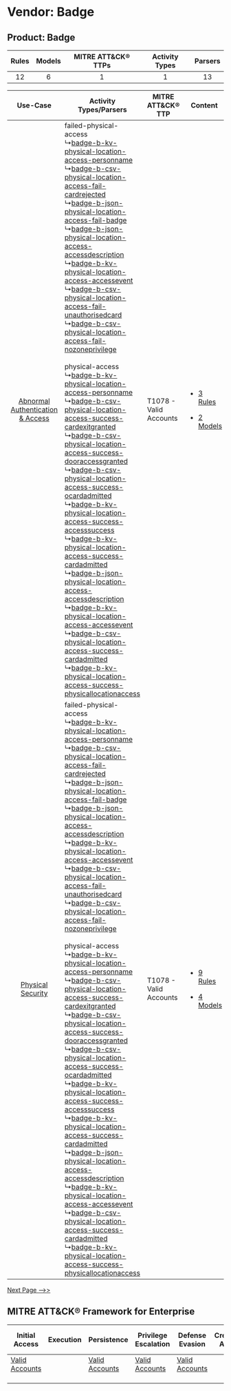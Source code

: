 Vendor: Badge
=============
Product: Badge
--------------
| Rules | Models | MITRE ATT&CK® TTPs | Activity Types | Parsers |
|:-----:|:------:|:------------------:|:--------------:|:-------:|
|  12   |   6    |         1          |       1        |   13    |

|    Use-Case    | Activity Types/Parsers    | MITRE ATT&CK® TTP          | Content    |
|:----:| ---- | ---- | ---- |
| [Abnormal Authentication & Access](../../../UseCases/uc_abnormal_authentication_&_access.md) |  failed-physical-access<br> ↳[badge-b-kv-physical-location-access-personname](Ps/pC_badgebkvphysicallocationaccesspersonname.md)<br> ↳[badge-b-csv-physical-location-access-fail-cardrejected](Ps/pC_badgebcsvphysicallocationaccessfailcardrejected.md)<br> ↳[badge-b-json-physical-location-access-fail-badge](Ps/pC_badgebjsonphysicallocationaccessfailbadge.md)<br> ↳[badge-b-json-physical-location-access-accessdescription](Ps/pC_badgebjsonphysicallocationaccessaccessdescription.md)<br> ↳[badge-b-kv-physical-location-access-accessevent](Ps/pC_badgebkvphysicallocationaccessaccessevent.md)<br> ↳[badge-b-csv-physical-location-access-fail-unauthorisedcard](Ps/pC_badgebcsvphysicallocationaccessfailunauthorisedcard.md)<br> ↳[badge-b-csv-physical-location-access-fail-nozoneprivilege](Ps/pC_badgebcsvphysicallocationaccessfailnozoneprivilege.md)<br><br> physical-access<br> ↳[badge-b-kv-physical-location-access-personname](Ps/pC_badgebkvphysicallocationaccesspersonname.md)<br> ↳[badge-b-csv-physical-location-access-success-cardexitgranted](Ps/pC_badgebcsvphysicallocationaccesssuccesscardexitgranted.md)<br> ↳[badge-b-csv-physical-location-access-success-dooraccessgranted](Ps/pC_badgebcsvphysicallocationaccesssuccessdooraccessgranted.md)<br> ↳[badge-b-csv-physical-location-access-success-ocardadmitted](Ps/pC_badgebcsvphysicallocationaccesssuccessocardadmitted.md)<br> ↳[badge-b-kv-physical-location-access-success-accesssuccess](Ps/pC_badgebkvphysicallocationaccesssuccessaccesssuccess.md)<br> ↳[badge-b-kv-physical-location-access-success-cardadmitted](Ps/pC_badgebkvphysicallocationaccesssuccesscardadmitted.md)<br> ↳[badge-b-json-physical-location-access-accessdescription](Ps/pC_badgebjsonphysicallocationaccessaccessdescription.md)<br> ↳[badge-b-kv-physical-location-access-accessevent](Ps/pC_badgebkvphysicallocationaccessaccessevent.md)<br> ↳[badge-b-csv-physical-location-access-success-cardadmitted](Ps/pC_badgebcsvphysicallocationaccesssuccesscardadmitted.md)<br> ↳[badge-b-kv-physical-location-access-success-physicallocationaccess](Ps/pC_badgebkvphysicallocationaccesssuccessphysicallocationaccess.md)<br> | T1078 - Valid Accounts<br> | [<ul><li>3 Rules</li></ul><ul><li>2 Models</li></ul>](RM/r_m_badge_badge_Abnormal_Authentication_&_Access.md) |
|    [Physical Security](../../../UseCases/uc_physical_security.md)    |  failed-physical-access<br> ↳[badge-b-kv-physical-location-access-personname](Ps/pC_badgebkvphysicallocationaccesspersonname.md)<br> ↳[badge-b-csv-physical-location-access-fail-cardrejected](Ps/pC_badgebcsvphysicallocationaccessfailcardrejected.md)<br> ↳[badge-b-json-physical-location-access-fail-badge](Ps/pC_badgebjsonphysicallocationaccessfailbadge.md)<br> ↳[badge-b-json-physical-location-access-accessdescription](Ps/pC_badgebjsonphysicallocationaccessaccessdescription.md)<br> ↳[badge-b-kv-physical-location-access-accessevent](Ps/pC_badgebkvphysicallocationaccessaccessevent.md)<br> ↳[badge-b-csv-physical-location-access-fail-unauthorisedcard](Ps/pC_badgebcsvphysicallocationaccessfailunauthorisedcard.md)<br> ↳[badge-b-csv-physical-location-access-fail-nozoneprivilege](Ps/pC_badgebcsvphysicallocationaccessfailnozoneprivilege.md)<br><br> physical-access<br> ↳[badge-b-kv-physical-location-access-personname](Ps/pC_badgebkvphysicallocationaccesspersonname.md)<br> ↳[badge-b-csv-physical-location-access-success-cardexitgranted](Ps/pC_badgebcsvphysicallocationaccesssuccesscardexitgranted.md)<br> ↳[badge-b-csv-physical-location-access-success-dooraccessgranted](Ps/pC_badgebcsvphysicallocationaccesssuccessdooraccessgranted.md)<br> ↳[badge-b-csv-physical-location-access-success-ocardadmitted](Ps/pC_badgebcsvphysicallocationaccesssuccessocardadmitted.md)<br> ↳[badge-b-kv-physical-location-access-success-accesssuccess](Ps/pC_badgebkvphysicallocationaccesssuccessaccesssuccess.md)<br> ↳[badge-b-kv-physical-location-access-success-cardadmitted](Ps/pC_badgebkvphysicallocationaccesssuccesscardadmitted.md)<br> ↳[badge-b-json-physical-location-access-accessdescription](Ps/pC_badgebjsonphysicallocationaccessaccessdescription.md)<br> ↳[badge-b-kv-physical-location-access-accessevent](Ps/pC_badgebkvphysicallocationaccessaccessevent.md)<br> ↳[badge-b-csv-physical-location-access-success-cardadmitted](Ps/pC_badgebcsvphysicallocationaccesssuccesscardadmitted.md)<br> ↳[badge-b-kv-physical-location-access-success-physicallocationaccess](Ps/pC_badgebkvphysicallocationaccesssuccessphysicallocationaccess.md)<br> | T1078 - Valid Accounts<br> | [<ul><li>9 Rules</li></ul><ul><li>4 Models</li></ul>](RM/r_m_badge_badge_Physical_Security.md)    |
[Next Page -->>](2_ds_badge_badge.md)

MITRE ATT&CK® Framework for Enterprise
--------------------------------------
| Initial Access                                                      | Execution | Persistence                                                         | Privilege Escalation                                                | Defense Evasion                                                     | Credential Access | Discovery | Lateral Movement | Collection | Command and Control | Exfiltration | Impact |
| ------------------------------------------------------------------- | --------- | ------------------------------------------------------------------- | ------------------------------------------------------------------- | ------------------------------------------------------------------- | ----------------- | --------- | ---------------- | ---------- | ------------------- | ------------ | ------ |
| [Valid Accounts](https://attack.mitre.org/techniques/T1078)<br><br> |           | [Valid Accounts](https://attack.mitre.org/techniques/T1078)<br><br> | [Valid Accounts](https://attack.mitre.org/techniques/T1078)<br><br> | [Valid Accounts](https://attack.mitre.org/techniques/T1078)<br><br> |                   |           |                  |            |                     |              |        |